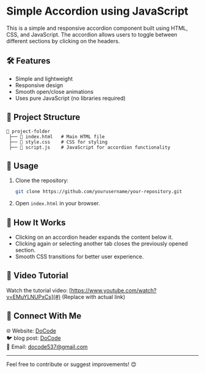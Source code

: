 # Simple Accordion using JavaScript

This is a simple and responsive accordion component built using HTML, CSS, and JavaScript. The accordion allows users to toggle between different sections by clicking on the headers.

## 🛠️ Features
- Simple and lightweight
- Responsive design
- Smooth open/close animations
- Uses pure JavaScript (no libraries required)

## 📂 Project Structure
```
📁 project-folder
 ├── 📄 index.html   # Main HTML file
 ├── 📄 style.css    # CSS for styling
 ├── 📄 script.js    # JavaScript for accordion functionality
```

## 📜 Usage
1. Clone the repository:
   ```bash
   git clone https://github.com/yourusername/your-repository.git
   ```
2. Open `index.html` in your browser.

## 📝 How It Works
- Clicking on an accordion header expands the content below it.
- Clicking again or selecting another tab closes the previously opened section.
- Smooth CSS transitions for better user experience.

## 🎥 Video Tutorial
Watch the tutorial video: [https://www.youtube.com/watch?v=EMuYLNUPxCs](#) (Replace with actual link)

## 📩 Connect With Me
🌐 Website: [DoCode](https://docode.co.in/)  
🐦 blog post: [DoCode](https://docode.co.in/)  
📧 Email: docode537@gmail.com 

---
Feel free to contribute or suggest improvements! 😊

